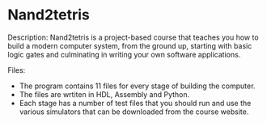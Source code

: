 # Nand2tetris
Description:
Nand2tetris is a project-based course that teaches you how to build a modern computer system, from the ground up, starting with basic logic gates and culminating in writing your own software applications.

Files:
- The program contains 11 files for every stage of building the computer.
- The files are wrtiten in HDL, Assembly and Python.
- Each stage has a number of test files that you should run and use the various simulators that can be downloaded from the course website.


